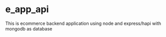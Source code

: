 # e_app_api
This is ecommerce backend application using node and express/hapi with mongodb as database
